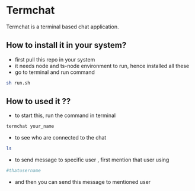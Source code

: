 # Termchat
Termchat is a terminal based chat application.

## How to install it in your system?
- first pull this repo in your system
- it needs node and ts-node environment to run, hence installed all these
- go to terminal and run command
```bash
sh run.sh
```
## How to used it ??
- to start this, run the command in terminal
```bash
termchat your_name
```
- to see who are connected to the chat
```bash
ls
```
- to send message to specific user , first mention that user using 
```bash
#thatusername
```
- and then you can send this message to mentioned user

